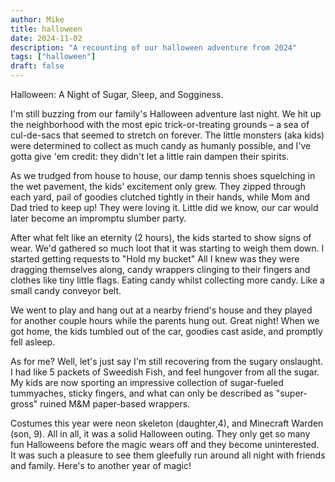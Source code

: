 ```yaml
---
author: Mike
title: halloween
date: 2024-11-02
description: "A recounting of our halloween adventure from 2024"
tags: ["halloween"]
draft: false
---
```


Halloween: A Night of Sugar, Sleep, and Sogginess.

I'm still buzzing from our family's Halloween adventure last night. We hit up the neighborhood with the most epic trick-or-treating grounds – a sea of cul-de-sacs that seemed to stretch on forever. The little monsters (aka kids) were determined to collect as much candy as humanly possible, and I've gotta give 'em credit: they didn't let a little rain dampen their spirits.

As we trudged from house to house, our damp tennis shoes squelching in the wet pavement, the kids' excitement only grew. They zipped through each yard, pail of goodies clutched tightly in their hands, while Mom and Dad tried to keep up! They were loving it. Little did we know, our car would later become an impromptu slumber party.

After what felt like an eternity (2 hours), the kids started to show signs of wear. We'd gathered so much loot that it was starting to weigh them down. I started getting requests to "Hold my bucket" All I knew was they were dragging themselves along, candy wrappers clinging to their fingers and clothes like tiny little flags. Eating candy whilst collecting more candy. Like a small candy conveyor belt.

We went to play and hang out at a nearby friend's house and they played for another couple hours while the parents hung out. Great night! When we got home, the kids tumbled out of the car, goodies cast aside, and promptly fell asleep.

As for me? Well, let's just say I'm still recovering from the sugary onslaught. I had like 5 packets of Sweedish Fish, and feel hungover from all the sugar. My kids are now sporting an impressive collection of sugar-fueled tummyaches, sticky fingers, and what can only be described as "super-gross" ruined M&M paper-based wrappers.

Costumes this year were neon skeleton (daughter,4), and Minecraft Warden (son, 9). All in all, it was a solid Halloween outing. They only get so many fun Halloweens before the magic wears off and they become uninterested. It was such a pleasure to see them gleefully run around all night with friends and family. Here's to another year of magic!